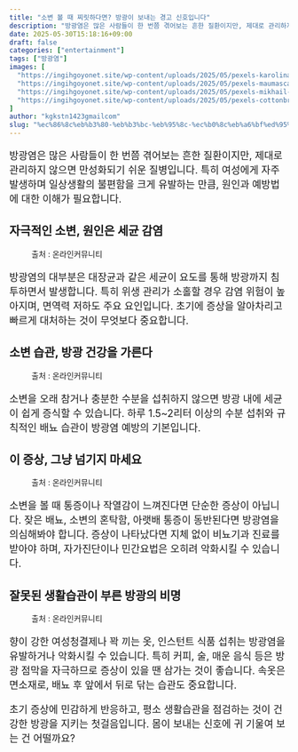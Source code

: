 ```yaml
---
title: "소변 볼 때 찌릿하다면? 방광이 보내는 경고 신호입니다"
description: "방광염은 많은 사람들이 한 번쯤 겪어보는 흔한 질환이지만, 제대로 관리하지 않으면 만성화되기 쉬운 질병입니다. 특히 여성에게 자주 발생하며 일상생활의 불편함을 크게 유발하는 만큼, 원인과 예방법에 대한 이해가 필요합니다."
date: 2025-05-30T15:18:16+09:00
draft: false
categories: ["entertainment"]
tags: ["방광염"]
images: [
  "https://ingihgoyonet.site/wp-content/uploads/2025/05/pexels-karolina-grabowska-7269622-683x1024.jpg"
  "https://ingihgoyonet.site/wp-content/uploads/2025/05/pexels-maumascaro-907865-1024x683.jpg"
  "https://ingihgoyonet.site/wp-content/uploads/2025/05/pexels-mikhail-nilov-8670147-1024x683.jpg"
  "https://ingihgoyonet.site/wp-content/uploads/2025/05/pexels-cottonbro-3737918-683x1024.jpg"
]
author: "kgkstn1423gmailcom"
slug: "%ec%86%8c%eb%b3%80-%eb%b3%bc-%eb%95%8c-%ec%b0%8c%eb%a6%bf%ed%95%98%eb%8b%a4%eb%a9%b4-%eb%b0%a9%ea%b4%91%ec%9d%b4-%eb%b3%b4%eb%82%b4%eb%8a%94-%ea%b2%bd%ea%b3%a0-%ec%8b%a0%ed%98%b8%ec%9e%85%eb%8b%88"
---
```


<p style="font-size:18px">방광염은 많은 사람들이 한 번쯤 겪어보는 흔한 질환이지만, 제대로 관리하지 않으면 만성화되기 쉬운 질병입니다. 특히 여성에게 자주 발생하며 일상생활의 불편함을 크게 유발하는 만큼, 원인과 예방법에 대한 이해가 필요합니다.</p> <h2 >자극적인 소변, 원인은 세균 감염</h2> <figure ><img src="https://ingihgoyonet.site/wp-content/uploads/2025/05/pexels-karolina-grabowska-7269622-683x1024.jpg" alt="" style="aspect-ratio:16/9;object-fit:cover"/><figcaption >출처 : 온라인커뮤니티</figcaption></figure> <p style="font-size:18px">방광염의 대부분은 대장균과 같은 세균이 요도를 통해 방광까지 침투하면서 발생합니다. 특히 위생 관리가 소홀할 경우 감염 위험이 높아지며, 면역력 저하도 주요 요인입니다. 초기에 증상을 알아차리고 빠르게 대처하는 것이 무엇보다 중요합니다.</p> <h2 >소변 습관, 방광 건강을 가른다</h2> <figure ><img src="https://ingihgoyonet.site/wp-content/uploads/2025/05/pexels-maumascaro-907865-1024x683.jpg" alt="" style="aspect-ratio:16/9;object-fit:cover"/><figcaption >출처 : 온라인커뮤니티</figcaption></figure> <p style="font-size:18px">소변을 오래 참거나 충분한 수분을 섭취하지 않으면 방광 내에 세균이 쉽게 증식할 수 있습니다. 하루 1.5~2리터 이상의 수분 섭취와 규칙적인 배뇨 습관이 방광염 예방의 기본입니다. </p> <h2 >이 증상, 그냥 넘기지 마세요</h2> <figure ><img src="https://ingihgoyonet.site/wp-content/uploads/2025/05/pexels-mikhail-nilov-8670147-1024x683.jpg" alt="" style="aspect-ratio:16/9;object-fit:cover"/><figcaption >출처 : 온라인커뮤니티</figcaption></figure> <p style="font-size:18px">소변을 볼 때 통증이나 작열감이 느껴진다면 단순한 증상이 아닙니다. 잦은 배뇨, 소변의 혼탁함, 아랫배 통증이 동반된다면 방광염을 의심해봐야 합니다. 증상이 나타났다면 지체 없이 비뇨기과 진료를 받아야 하며, 자가진단이나 민간요법은 오히려 악화시킬 수 있습니다.</p> <h2 >잘못된 생활습관이 부른 방광의 비명</h2> <figure ><img src="https://ingihgoyonet.site/wp-content/uploads/2025/05/pexels-cottonbro-3737918-683x1024.jpg" alt="" style="aspect-ratio:16/9;object-fit:cover"/><figcaption >출처 : 온라인커뮤니티</figcaption></figure> <p style="font-size:18px">향이 강한 여성청결제나 꽉 끼는 옷, 인스턴트 식품 섭취는 방광염을 유발하거나 악화시킬 수 있습니다. 특히 커피, 술, 매운 음식 등은 방광 점막을 자극하므로 증상이 있을 땐 삼가는 것이 좋습니다. 속옷은 면소재로, 배뇨 후 앞에서 뒤로 닦는 습관도 중요합니다.</p> <p style="font-size:18px">초기 증상에 민감하게 반응하고, 평소 생활습관을 점검하는 것이 건강한 방광을 지키는 첫걸음입니다. 몸이 보내는 신호에 귀 기울여 보는 건 어떨까요?</p>